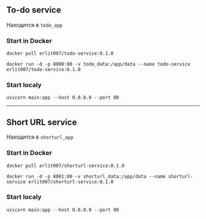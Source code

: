 ## To-do service

Находится в `todo_app`

### Start in Docker

`docker pull erlit007/todo-service:0.1.0`

`docker run -d -p 8000:80 -v todo_data:/app/data --name todo-service erlit007/todo-service:0.1.0`


### Start localy

`uvicorn main:app --host 0.0.0.0 --port 80`

-----------------------------------------------

## Short URL service

Находится в `shorturl_app`

### Start in Docker

`docker pull erlit007/shorturl-service:0.1.0`

`docker run -d -p 8001:80 -v shorturl_data:/app/data --name shorturl-service erlit007/shorturl-service:0.1.0`


### Start localy
`uvicorn main:app --host 0.0.0.0 --port 80`
